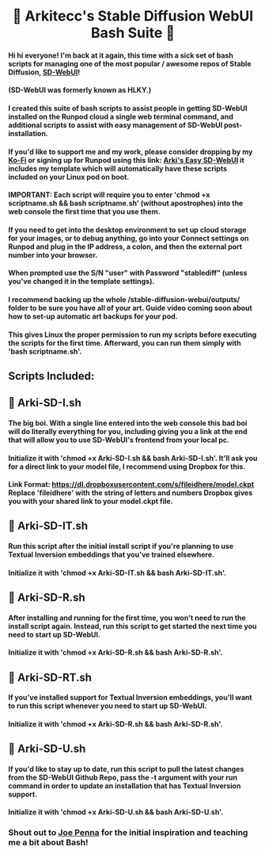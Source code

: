# <h1 align="center">📔 Arkitecc's Stable Diffusion WebUI Bash Suite 📔</h1>

#### Hi hi everyone! I'm back at it again, this time with a sick set of bash scripts for managing one of the most popular / awesome repos of Stable Diffusion, [SD-WebUI](https://github.com/sd-webui/stable-diffusion-webui)! 

#### (SD-WebUI was formerly known as HLKY.)

#### I created this suite of bash scripts to assist people in getting SD-WebUI installed on the Runpod cloud a single web terminal command, and additional scripts to assist with easy management of SD-WebUI post-installation.

#### If you'd like to support me and my work, please consider dropping by my [Ko-Fi](https://ko-fi.com/arkitecc) or signing up for Runpod using this link: [Arki's Easy SD-WebUI](https:://runpod.io/gsc?template=2zlpsxev91&ref=borq1onw)  it includes my template which will automatically have these scripts included on your Linux pod on boot.

#### IMPORTANT: Each script will require you to enter 'chmod +x scriptname.sh && bash scriptname.sh' (without apostrophes) into the web console the first time that you use them.

#### If you need to get into the desktop environment to set up cloud storage for your images, or to debug anything, go into your Connect settings on Runpod and plug in the IP address, a colon, and then the external port number into your browser. 

#### When prompted use the S/N "user" with Password "stablediff" (unless you've changed it in the template settings). 
#### I recommend backing up the whole /stable-diffusion-webui/outputs/ folder to be sure you have all of your art. Guide video coming soon about how to set-up automatic art backups for your pod.  

#### This gives Linux the proper permission to run my scripts before executing the scripts for the first time. Afterward, you can run them simply with 'bash scriptname.sh'.

## Scripts Included: 

## 📔 Arki-SD-I.sh

#### The big boi. With a single line entered into the web console this bad boi will do literally everything for you, including giving you a link at the end that will allow you to use SD-WebUI's frontend from your local pc. 

#### Initialize it with 'chmod +x Arki-SD-I.sh && bash Arki-SD-I.sh'. It'll ask you for a direct link to your model file, I recommend using Dropbox for this. 

#### Link Format: https://dl.dropboxusercontent.com/s/fileidhere/model.ckpt Replace 'fileidhere' with the string of letters and numbers Dropbox gives you with your shared link to your model.ckpt file.  

## 📔 Arki-SD-IT.sh

#### Run this script after the initial install script if you're planning to use Textual Inversion embeddings that you've trained elsewhere. 
#### Initialize it with 'chmod +x Arki-SD-IT.sh && bash Arki-SD-IT.sh'.

## 📔 Arki-SD-R.sh 

#### After installing and running for the first time, you won't need to run the install script again. Instead, run this script to get started the next time you need to start up SD-WebUI.

#### Initialize it with 'chmod +x Arki-SD-R.sh && bash Arki-SD-R.sh'.

## 📔 Arki-SD-RT.sh 

#### If you've installed support for Textual Inversion embeddings, you'll want to run this script whenever you need to start up SD-WebUI. 

#### Initialize it with 'chmod +x Arki-SD-R.sh && bash Arki-SD-R.sh'.

## 📔 Arki-SD-U.sh

#### If you'd like to stay up to date, run this script to pull the latest changes from the SD-WebUI Github Repo, pass the -t argument with your run command in order to update an installation that has Textual Inversion support.

#### Initialize it with 'chmod +x Arki-SD-U.sh && bash Arki-SD-U.sh'. 

### Shout out to [Joe Penna](https://twitter.com/MysteryGuitarM) for the initial inspiration and teaching me a bit about Bash!